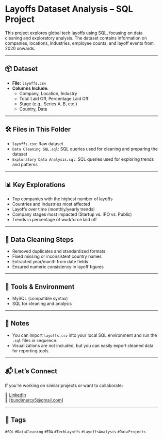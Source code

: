 # Layoffs Dataset Analysis – SQL Project

This project explores global tech layoffs using SQL, focusing on data cleaning and exploratory analysis. The dataset contains information on companies, locations, industries, employee counts, and layoff events from 2020 onwards.

---

## 📦 Dataset

- **File:** `layoffs.csv`
- **Columns Include:**
  - Company, Location, Industry
  - Total Laid Off, Percentage Laid Off
  - Stage (e.g., Series A, B, etc.)
  - Country, Date

---

## 🛠️ Files in This Folder

- `layoffs.csv`: Raw dataset  
- `Data Cleaning SQL.sql`: SQL queries used for cleaning and preparing the dataset  
- `Exploratory Data Analysis.sql`: SQL queries used for exploring trends and patterns

---

## 📊 Key Explorations

- Top companies with the highest number of layoffs  
- Countries and industries most affected  
- Layoffs over time (monthly/yearly trends)  
- Company stages most impacted (Startup vs. IPO vs. Public)  
- Trends in percentage of workforce laid off

---

## 🧹 Data Cleaning Steps

- Removed duplicates and standardized formats  
- Fixed missing or inconsistent country names  
- Extracted year/month from date fields  
- Ensured numeric consistency in layoff figures

---

## 🔎 Tools & Environment

- MySQL (compatible syntax)
- SQL for cleaning and analysis

---

## 📌 Notes

- You can import `layoffs.csv` into your local SQL environment and run the `.sql` files in sequence.
- Visualizations are not included, but you can easily export cleaned data for reporting tools.

---

## 📬 Let’s Connect

If you're working on similar projects or want to collaborate:

💼 [LinkedIn](www.linkedin.com/in/mercy-bundi-5931961b8)  
📧 [bundimercy5@gmail.com]

---

## 🔖 Tags

`#SQL` `#DataCleaning` `#EDA` `#TechLayoffs` `#LayoffsAnalysis` `#DataProjects`

